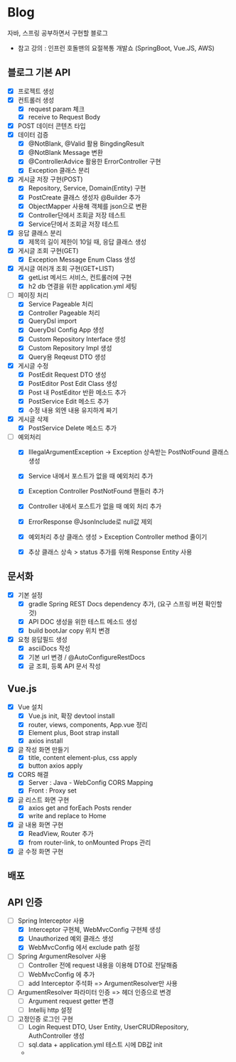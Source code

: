 # Blog
자바, 스프링 공부하면서 구현할 블로그
- 참고 강의 : 인프런 호돌맨의 요절복통 개발쇼 (SpringBoot, Vue.JS, AWS)

## 블로그 기본 API
- [x] 프로젝트 생성
- [x] 컨트롤러 생성
    - [x] request param 체크
    - [x] receive to Request Body
- [x] POST 데이터 콘텐츠 타입
- [x] 데이터 검증
  - [x] @NotBlank, @Valid 활용 BingdingResult
  - [x] @NotBlank Message 변환
  - [x] @ControllerAdvice 활용한 ErrorController 구현
   - [x] Exception 클래스 분리
- [x] 게시글 저장 구현(POST)
  - [x] Repository, Service, Domain(Entity) 구현
  - [x] PostCreate 클래스 생성자 @Builder 추가
  - [x] ObjectMapper 사용해 객체를 json으로 변환
  - [x] Controller단에서 조회글 저장 테스트
  - [x] Service단에서 조회글 저장 테스트
- [x] 응답 클래스 분리
  - [x] 제목의 길이 제한이 10일 때, 응답 클래스 생성
- [x] 게시글 조회 구현(GET)
  - [x] Exception Message Enum Class 생성
- [x] 게시글 여러개 조회 구현(GET+LIST)
  - [x] getList 메서드 서비스, 컨트롤러에 구현
  - [x] h2 db 연결을 위한 application.yml 세팅
- [ ] 페이징 처리
  - [x] Service Pageable 처리
  - [x] Controller Pageable 처리
  - [x] QueryDsl import
  - [x] QueryDsl Config App 생성
  - [x] Custom Repository Interface 생성
  - [x] Custom Repository Impl 생성
  - [x] Query용 Reqeust DTO 생성
- [x] 게시글 수정
  - [x] PostEdit Request DTO 생성
  - [x] PostEditor Post Edit Class 생성
  - [x] Post 내 PostEditor 반환 메소드 추가
  - [x] PostService Edit 메소드 추가
  - [x] 수정 내용 외엔 내용 유지하게 짜기
- [x] 게시글 삭제
  - [x] PostService Delete 메소드 추가
- [ ] 예외처리
  - [x] IllegalArgumentException -> Exception 상속받는 PostNotFound 클래스 생성
  - [x] Service 내에서 포스트가 없을 때 예외처리 추가
  - [x] Exception Controller PostNotFound 핸들러 추가
  - [x] Controller 내에서 포스트가 없을 때 예외 처리 추가
  - [x] ErrorResponse @JsonInclude로 null값 제외
  - [x] 예외처리 추상 클래스 생성 > Exception Controller method 줄이기
  - [x] 추상 클래스 상속 > status 추가를 위해 Response Entity 사용
  

## 문서화
- [x] 기본 설정
  - [x] gradle Spring REST Docs dependency 추가, (요구 스프링 버젼 확인할 것)
  - [x] API DOC 생성을 위한 테스트 메소드 생성
  - [x] build bootJar copy 위치 변경
- [x] 요청 응답필드 생성
  - [x] asciiDocs 작성
  - [x] 기본 url 변경 / @AutoConfigureRestDocs
  - [x] 글 조회, 등록 API 문서 작성

## Vue.js
- [x] Vue 설치
  - [x] Vue.js init, 확장 devtool install
  - [x] router, views, components, App.vue 정리
  - [x] Element plus, Boot strap  install
  - [x] axios install
- [x] 글 작성 화면 만들기
  - [x] title, content element-plus, css apply
  - [x] button axios apply
- [x] CORS 해결
  - [x] Server : Java - WebConfig CORS Mapping
  - [x] Front : Proxy set
- [x] 글 리스트 화면 구현
  - [x] axios get and forEach Posts render
  - [x] write and replace to Home
- [x] 글 내용 화면 구현
  - [x] ReadView, Router 추가
  - [x] from router-link, to onMounted Props 관리
- [x] 글 수정 화면 구현

## 배포

## API 인증
- [ ] Spring Interceptor 사용
  - [x] Interceptor 구현체, WebMvcConfig 구현체 생성
  - [x] Unauthorized 예외 클래스 생성
  - [x] WebMvcConfig 에서 exclude path 설정 
- [ ] Spring ArgumentResolver 사용 
  - [ ] Controller 전에 request 내용을 이용해 DTO로 전달해줌
  - [ ] WebMvcConfig 에 추가
  - [ ] add Interceptor 주석화 => ArgumentResolver만 사용
- [ ] ArgumentResolver 파라미터 인증 => 헤더 인증으로 변경
  - [ ] Argument request getter 변경
  - [ ] Intellij http 설정
- [ ] 고정인증 로그인 구현
  - [ ] Login Request DTO, User Entity, UserCRUDRepository, AuthController 생성
  - [ ] sql.data + application.yml 테스트 시에 DB값 init
  - 